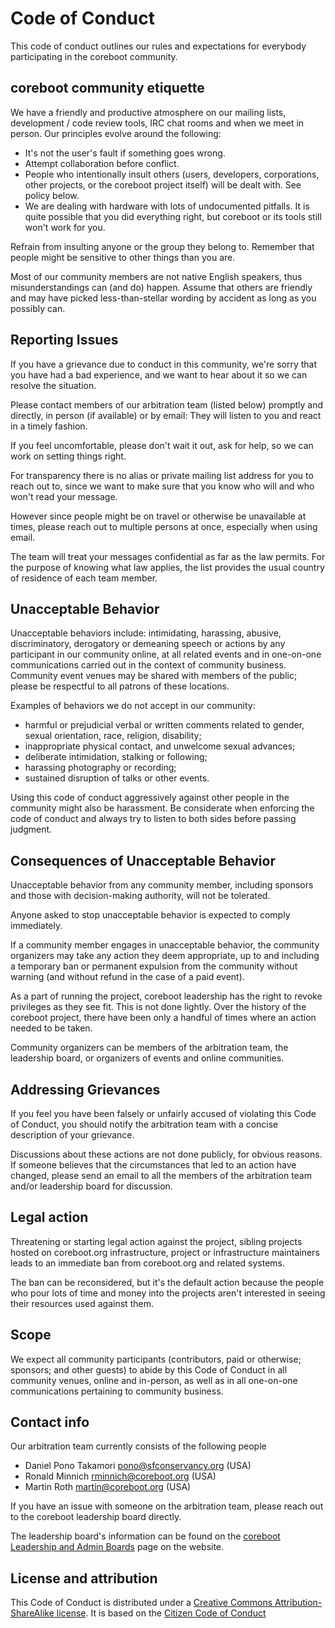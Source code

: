 # Code of Conduct

This code of conduct outlines our rules and expectations for everybody
participating in the coreboot community.

## coreboot community etiquette

We have a friendly and productive atmosphere on our mailing lists,
development / code review tools, IRC chat rooms and when we meet in
person.  Our principles evolve around the following:

* It's not the user's fault if something goes wrong.
* Attempt collaboration before conflict.
* People who intentionally insult others (users, developers, corporations,
  other projects, or the coreboot project itself) will be dealt with. See
  policy below.
* We are dealing with hardware with lots of undocumented pitfalls. It is quite
  possible that you did everything right, but coreboot or its tools still
  won't work for you.

Refrain from insulting anyone or the group they belong to. Remember that
people might be sensitive to other things than you are.

Most of our community members are not native English speakers, thus
misunderstandings can (and do) happen. Assume that others are friendly
and may have picked less-than-stellar wording by accident as long as
you possibly can.

## Reporting Issues

If you have a grievance due to conduct in this community, we're sorry
that you have had a bad experience, and we want to hear about it so
we can resolve the situation.

Please contact members of our arbitration team (listed below) promptly
and directly, in person (if available) or by email: They will listen
to you and react in a timely fashion.

If you feel uncomfortable, please don't wait it out, ask for help,
so we can work on setting things right.

For transparency there is no alias or private mailing list address for
you to reach out to, since we want to make sure that you know who will
and who won't read your message.

However since people might be on travel or otherwise be unavailable
at times, please reach out to multiple persons at once, especially
when using email.

The team will treat your messages confidential as far as the law permits.
For the purpose of knowing what law applies, the list provides the usual
country of residence of each team member.

## Unacceptable Behavior

Unacceptable behaviors include: intimidating, harassing, abusive,
discriminatory, derogatory or demeaning speech or actions by any
participant in our community online, at all related events and in
one-on-one communications carried out in the context of community
business. Community event venues may be shared with members of the public;
please be respectful to all patrons of these locations.

Examples of behaviors we do not accept in our community:

* harmful or prejudicial verbal or written comments related to gender,
  sexual orientation, race, religion, disability;
* inappropriate physical contact, and unwelcome sexual advances;
* deliberate intimidation, stalking or following;
* harassing photography or recording;
* sustained disruption of talks or other events.

Using this code of conduct aggressively against other people in the
community might also be harassment. Be considerate when enforcing the code
of conduct and always try to listen to both sides before passing judgment.

## Consequences of Unacceptable Behavior

Unacceptable behavior from any community member, including sponsors and
those with decision-making authority, will not be tolerated.

Anyone asked to stop unacceptable behavior is expected to comply
immediately.

If a community member engages in unacceptable behavior, the community
organizers may take any action they deem appropriate, up to and including
a temporary ban or permanent expulsion from the community without warning
(and without refund in the case of a paid event).

As a part of running the project, coreboot leadership has the right to
revoke privileges as they see fit. This is not done lightly. Over the
history of the coreboot project, there have been only a handful of times
where an action needed to be taken.

Community organizers can be members of the arbitration team, the
leadership board, or organizers of events and online communities.

## Addressing Grievances

If you feel you have been falsely or unfairly accused of violating this
Code of Conduct, you should notify the arbitration team with a concise
description of your grievance.

Discussions about these actions are not done publicly, for obvious
reasons. If someone believes that the circumstances that led to an
action have changed, please send an email to all the members of the
arbitration team and/or leadership board for discussion.

## Legal action

Threatening or starting legal action against the project, sibling
projects hosted on coreboot.org infrastructure, project or infrastructure
maintainers leads to an immediate ban from coreboot.org and related
systems.

The ban can be reconsidered, but it's the default action because the
people who pour lots of time and money into the projects aren't interested
in seeing their resources used against them.

## Scope

We expect all community participants (contributors, paid or otherwise;
sponsors; and other guests) to abide by this Code of Conduct in all
community venues, online and in-person, as well as in all one-on-one
communications pertaining to community business.

## Contact info

Our arbitration team currently consists of the following people
* Daniel Pono Takamori <pono@sfconservancy.org> (USA)
* Ronald Minnich <rminnich@coreboot.org> (USA)
* Martin Roth <martin@coreboot.org> (USA)

If you have an issue with someone on the arbitration team, please reach
out to the coreboot leadership board directly.

The leadership board's information can be found on the
[coreboot Leadership and Admin Boards](https://coreboot.org/leadership.html)
page on the website.

## License and attribution

This Code of Conduct is distributed under
a [Creative Commons Attribution-ShareAlike
license](http://creativecommons.org/licenses/by-sa/3.0/).  It is based
on the [Citizen Code of Conduct](https://web.archive.org/web/20200330154000/http://citizencodeofconduct.org/)
